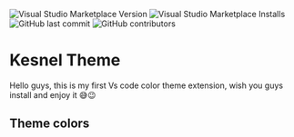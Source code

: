 ![Visual Studio Marketplace Version](https://img.shields.io/visual-studio-marketplace/v/kesnelSamuel.vsc-theme)
![Visual Studio Marketplace Installs](https://img.shields.io/visual-studio-marketplace/i/kesnelSamuel.vsc-theme)
![GitHub last commit](https://img.shields.io/github/last-commit/kesnel/kesnel-theme)
![GitHub contributors](https://img.shields.io/github/contributors/kesnel/kesnel-theme)

# Kesnel Theme
Hello guys, this is my first Vs code color theme extension, wish you guys install and enjoy it 😅😉

## Theme colors
